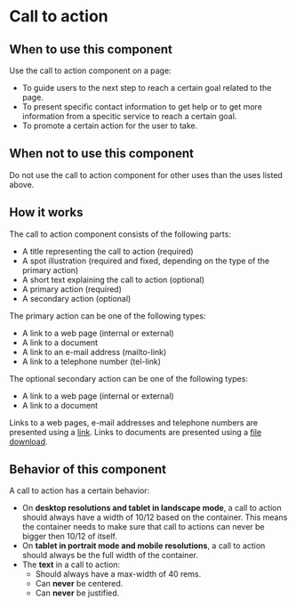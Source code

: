 # Call to action

## When to use this component

Use the call to action component on a page:

* To guide users to the next step to reach a certain goal related to the page.
* To present specific contact information to get help or to get more information from a specitic service to reach a certain goal.
* To promote a certain action for the user to take.

## When not to use this component

Do not use the call to action component for other uses than the uses listed above.

## How it works

The call to action component consists of the following parts:

* A title representing the call to action (required)
* A spot illustration (required and fixed, depending on the type of the primary action)
* A short text explaining the call to action (optional)
* A primary action (required)
* A secondary action (optional)

The primary action can be one of the following types:

* A link to a web page (internal or external)
* A link to a document
* A link to an e-mail address (mailto-link)
* A link to a telephone number (tel-link)

The optional secondary action can be one of the following types:

* A link to a web page (internal or external)
* A link to a document

Links to a web pages, e-mail addresses and telephone numbers are presented using a <a href="{{path './link.html'}}">link</a>.
Links to documents are presented using a <a href="{{path './file-download.html'}}">file download</a>.

## Behavior of this component

A call to action has a certain behavior:

* On **desktop resolutions and tablet in landscape mode**, a call to action should always have a width of 10/12 based on the container. This means the container needs to make sure that call to actions can never be bigger then 10/12 of itself.
* On **tablet in portrait mode and mobile resolutions**, a call to action should always be the full width of the container.
* The **text** in a call to action:
   * Should always have a max-width of 40 rems.
   * Can **never** be centered.
   * Can **never** be justified.
